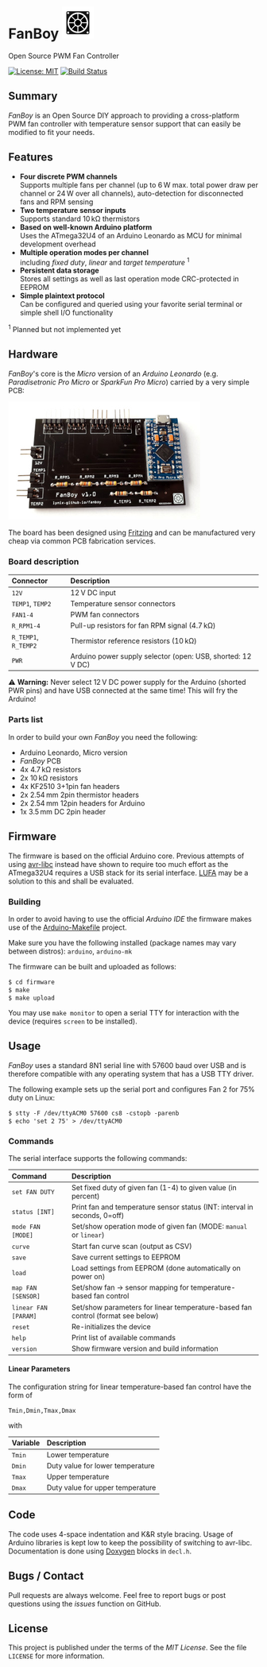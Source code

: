 # FanBoy ![FanBoy Logo](https://github.com/lynix/fanboy/blob/master/artwork/logo.png)

Open Source PWM Fan Controller

[![License: MIT](https://img.shields.io/badge/License-MIT-blue.svg)](https://opensource.org/licenses/MIT)
[![Build Status](https://travis-ci.org/lynix/fanboy.svg?branch=master)](https://travis-ci.org/lynix/fanboy)


## Summary

*FanBoy* is an Open Source DIY approach to providing a cross-platform PWM fan
controller with temperature sensor support that can easily be modified to fit
your needs.


## Features

* **Four discrete PWM channels**  
    Supports multiple fans per channel (up to 6&thinsp;W max. total power draw
    per channel or 24&thinsp;W over all channels), auto-detection for
    disconnected fans and RPM sensing
* **Two temperature sensor inputs**  
    Supports standard 10&thinsp;k&Omega; thermistors
* **Based on well-known Arduino platform**  
    Uses the ATmega32U4 of an Arduino Leonardo as MCU for minimal development
    overhead
* **Multiple operation modes per channel**  
    including *fixed duty*, *linear* and *target temperature*
    <sup>1</sup>
* **Persistent data storage**  
    Stores all settings as well as last operation mode CRC-protected in EEPROM
* **Simple plaintext protocol**  
    Can be configured and queried using your favorite serial terminal or simple
    shell I/O functionality

<sup>1</sup> Planned but not implemented yet

## Hardware

*FanBoy*'s core is the *Micro* version of an *Arduino Leonardo* (e.g.
*Paradisetronic Pro Micro* or *SparkFun Pro Micro*) carried by a very simple
PCB:

![FanBoy](https://github.com/lynix/fanboy/blob/master/artwork/fanboy.jpg)

The board has been designed using [Fritzing](https://fritzing.org) and can be
manufactured very cheap via common PCB fabrication services.

### Board description

| Connector            | Description                                                        |
|:-------------------- |:------------------------------------------------------------------ |
| `12V`                | 12&thinsp;V DC input                                               |
| `TEMP1`, `TEMP2`     | Temperature sensor connectors                                      |
| `FAN1-4`             | PWM fan connectors                                                 |
| `R_RPM1-4`           | Pull-up resistors for fan RPM signal (4.7&thinsp;k&Omega;)         |
| `R_TEMP1`, `R_TEMP2` | Thermistor reference resistors (10&thinsp;k&Omega;)                |
| `PWR`                | Arduino power supply selector (open: USB, shorted: 12&thinsp;V DC) |

:warning: **Warning:** Never select 12&thinsp;V DC power supply for the Arduino
(shorted PWR pins) and have USB connected at the same time! This will fry the
Arduino!

### Parts list

In order to build your own *FanBoy* you need the following:

* Arduino Leonardo, Micro version
* *FanBoy* PCB
* 4x 4.7&thinsp;k&Omega; resistors
* 2x 10&thinsp;k&Omega; resistors
* 4x KF2510 3+1pin fan headers
* 2x 2.54&thinsp;mm 2pin thermistor headers
* 2x 2.54&thinsp;mm 12pin headers for Arduino
* 1x 3.5&thinsp;mm DC 2pin header


## Firmware

The firmware is based on the official Arduino core. Previous attempts of using
[avr-libc](https://www.nongnu.org/avr-libc) instead have shown to require too
much effort as the ATmega32U4 requires a USB stack for its serial interface.
[LUFA](https://github.com/Palatis/Arduino-Lufa) may be a solution to this and
shall be evaluated.

### Building

In order to avoid having to use the official *Arduino IDE* the firmware makes
use of the
[Arduino-Makefile](https://github.com/sudar/Arduino-Makefile) project.

Make sure you have the following installed (package names may vary between
distros): `arduino`, `arduino-mk`

The firmware can be built and uploaded as follows:

```
$ cd firmware
$ make
$ make upload
```

You may use `make monitor` to open a serial TTY for interaction with the
device (requires `screen` to be installed).

## Usage

*FanBoy* uses a standard 8N1 serial line with 57600 baud over USB and is
therefore compatible with any operating system that has a USB TTY driver.

The following example sets up the serial port and configures Fan 2 for 75% duty
on Linux:

```
$ stty -F /dev/ttyACM0 57600 cs8 -cstopb -parenb
$ echo 'set 2 75' > /dev/ttyACM0
```

### Commands

The serial interface supports the following commands:

| Command              | Description                                                                      |
|:-------------------- |:-------------------------------------------------------------------------------- |
| `set FAN DUTY`       | Set fixed duty of given fan (1-4) to given value (in percent)                    |
| `status [INT]`       | Print fan and temperature sensor status (INT: interval in seconds, 0=off)        |
| `mode FAN [MODE]`    | Set/show operation mode of given fan (MODE: `manual` or `linear`)                |
| `curve`              | Start fan curve scan (output as CSV)                                             |
| `save`               | Save current settings to EEPROM                                                  |
| `load`               | Load settings from EEPROM (done automatically on power on)                       |
| `map FAN [SENSOR]`   | Set/show fan -> sensor mapping for temperature-based fan control                 |
| `linear FAN [PARAM]` | Set/show parameters for linear temperature-based fan control (format see below)  |
| `reset`              | Re-initializes the device                                                        |
| `help`               | Print list of available commands                                                 |
| `version`            | Show firmware version and build information                                      |

#### Linear Parameters

The configuration string for linear temperature-based fan control have the form of

```
Tmin,Dmin,Tmax,Dmax
```

with

| Variable | Description                      |
|:-------- |:-------------------------------- |
| `Tmin`   | Lower temperature                |
| `Dmin`   | Duty value for lower temperature |
| `Tmax`   | Upper temperature                |
| `Dmax`   | Duty value for upper temperature |


## Code

The code uses 4-space indentation and K&R style bracing. Usage of Arduino
libraries is kept low to keep the possibility of switching to avr-libc.
Documentation is done using [Doxygen](http://www.doxygen.nl) blocks in
`decl.h`.


## Bugs / Contact

Pull requests are always welcome. Feel free to report bugs or post questions
using the *issues* function on GitHub.


## License

This project is published under the terms of the *MIT License*. See the file
`LICENSE` for more information.
